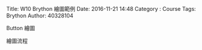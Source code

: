 Title: W10 Brython 繪圖範例
Date: 2016-11-21 14:48
Category : Course
Tags: Brython
Author: 40328104

Button 繪圖

<!-- PELICAN_END_SUMMARY -->

繪圖流程

<!-- 導入 Brython 標準程式庫 -->
<script type="text/javascript" 
    src="https://cdn.rawgit.com/brython-dev/brython/master/www/src/brython_dist.js">
</script>

<!-- 啟動 Brython -->
<script>
window.onload=function(){
brython(1);
}
</script>

<!-- 以下實際利用  Brython 畫一條直線 -->
<canvas id="japanflag1" width="600" height="250"></canvas>
<script type="text/python3">
from browser import document as doc
import math
# 準備繪圖畫布
canvas = doc["japanflag1"]
ctx = canvas.getContext("2d")
 
# 以下可以利用 ctx 物件進行畫圖
# 先畫一條直線
ctx.beginPath()
# 設定線的寬度為 1 個單位
ctx.lineWidth = 1
# 將畫筆移動到 (100, 100) 座標點
ctx.moveTo(100, 100)
# 然後畫直線到 (150, 200) 座標點
ctx.lineTo(150, 200)
# 設定顏色為藍色, 也可以使用 "rgb(0, 0, 255)" 字串設定顏色值
# 實際執行畫線
ctx.moveTo(100, 200)
ctx.lineTo(150, 100)
ctx.strokeStyle = "blue"
ctx.stroke()
ctx.closePath()
</script>